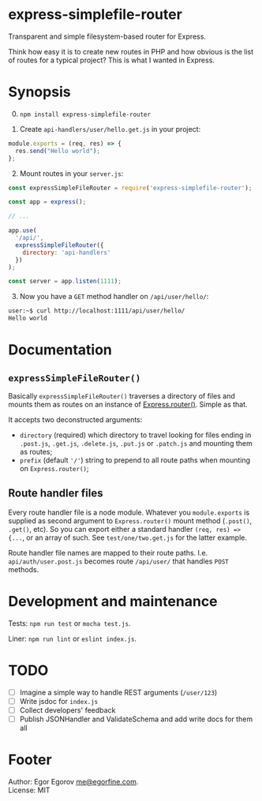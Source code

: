 # express-simplefile-router

Transparent and simple filesystem-based router for Express.

Think how easy it is to create new routes in PHP and how obvious is the list of routes for a typical project? This is what I wanted in Express.

# Synopsis

0. `npm install express-simplefile-router`

1. Create `api-handlers/user/hello.get.js` in your project:

```javascript
module.exports = (req, res) => {
  res.send("Hello world");
};
```

2. Mount routes in your `server.js`:

```javascript
const expressSimpleFileRouter = require('express-simplefile-router');

const app = express();

// ...

app.use(
  '/api/',
  expressSimpleFileRouter({
    directory: 'api-handlers'
  })
);

const server = app.listen(1111);
```

3. Now you have a `GET` method handler on `/api/user/hello/`:

```bash
user:~$ curl http://localhost:1111/api/user/hello/
Hello world
```

# Documentation

## `expressSimpleFileRouter()`

Basically `expressSimpleFileRouter()` traverses a directory of files and mounts them as routes on an instance of [Express.router()](https://expressjs.com/en/4x/api.html#router). Simple as that.

It accepts two deconstructed arguments:

* `directory` (required) which directory to travel looking for files ending in `.post.js`, `.get.js`, `.delete.js`, `.put.js` or `.patch.js` and mounting them as routes;
* `prefix` (default `'/'`) string to prepend to all route paths when mounting on `Express.router()`;

## Route handler files

Every route handler file is a node module. Whatever you `module.exports` is supplied as second argument to `Express.router()` mount method (`.post()`, `.get()`, etc). So you can export either a standard handler `(req, res) => {...`, or an array of such. See `test/one/two.get.js` for the latter example.

Route handler file names are mapped to their route paths. I.e. `api/auth/user.post.js` becomes route `/api/user/` that handles `POST` methods.

# Development and maintenance

Tests: `npm run test` or `mocha test.js`.

Liner: `npm run lint` or `eslint index.js`.

# TODO

- [ ] Imagine a simple way to handle REST arguments (`/user/123`)
- [ ] Write jsdoc for `index.js`
- [ ] Collect developers' feedback
- [ ] Publish JSONHandler and ValidateSchema and add write docs for them all

# Footer

Author: Egor Egorov me@egorfine.com.<br>
License: MIT
